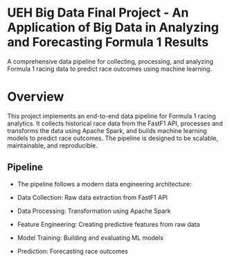 # UEH Big Data Final Project - An Application of Big Data in Analyzing and Forecasting Formula 1 Results
A comprehensive data pipeline for collecting, processing, and analyzing Formula 1 racing data to predict race outcomes using machine learning.

# Overview
This project implements an end-to-end data pipeline for Formula 1 racing analytics. It collects historical race data from the FastF1 API, processes and transforms the data using Apache Spark, and builds machine learning models to predict race outcomes. The pipeline is designed to be scalable, maintainable, and reproducible.

## Pipeline
- The pipeline follows a modern data engineering architecture:

- Data Collection: Raw data extraction from FastF1 API

- Data Processing: Transformation using Apache Spark

- Feature Engineering: Creating predictive features from raw data

- Model Training: Building and evaluating ML models

- Prediction: Forecasting race outcomes
